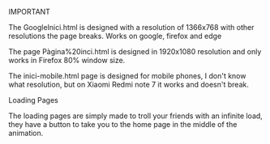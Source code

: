 IMPORTANT

The GoogleInici.html is designed with a resolution of 1366x768 with other resolutions the page breaks. 
Works on google, firefox and edge

The page Pàgina%20inci.html is designed in 1920x1080 resolution and only works in Firefox 80% window size.

The inici-mobile.html page is designed for mobile phones, I don't know what resolution, but on Xiaomi Redmi note 7 it works and doesn't break.

Loading Pages

The loading pages are simply made to troll your friends with an infinite load, they have a button to take you to the home page in the middle of the animation.
